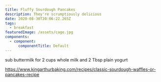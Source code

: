 ```yaml
---
title: Fluffy Sourdough Pancakes
description: They're scrumptiously delicious
date: 2020-08-30T20:06:22.265Z
tags:
  - breakfast
featuredImage: /assets/cage.jpg
components:
  - component:
      componentTitle: Default
---
```

sub buttermilk for 2 cups whole milk and 2 Tbsp plain yogurt

<https://www.kingarthurbaking.com/recipes/classic-sourdough-waffles-or-pancakes-recipe>